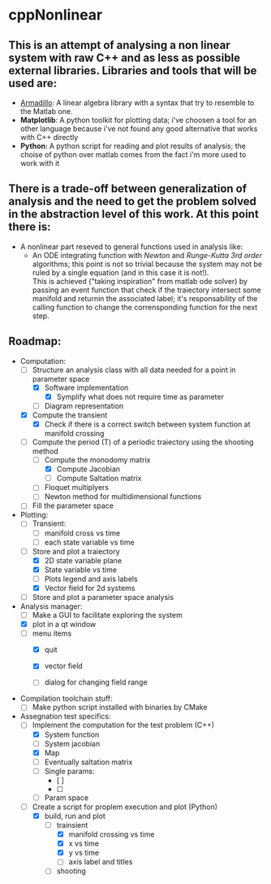 # cppNonlinear

## This is an attempt of analysing a non linear system with raw C++ and as less as possible external libraries. Libraries and tools that will be used are:
- <a href=http://arma.sourceforge.net/>Armadillo</a>: A linear algebra library with a syntax that try to resemble to the Matlab one.
- <b>Matplotlib</b>: A python toolkit for plotting data; i've choosen a tool for an other language because i've not found any good alternative that works with C++ directly
- <b>Python</b>: A python script for reading and plot results of analysis; the choise of python over matlab comes from the fact i'm more used to work with it

## There is a trade-off between generalization of analysis and the need to get the problem solved in the abstraction level of this work. At this point there is:
- A nonlinear part reseved to general functions used in analysis like:
  - An ODE integrating function with <i>Newton</i> and <i>Runge-Kutta 3rd order</i> algorithms; this point is not so trivial because the system may not be ruled by a single equation (and in this case it is not!).<br>
  This is achieved ("taking inspiration" from matlab ode solver) by passing an event function that check if the traiectory intersect some manifold and returnin the associated label; it's responsability of the calling function
  to change the corrensponding function for the next step.

## Roadmap:

  - Computation:
    - [ ] Structure an analysis class with all data needed for a point in parameter space
      - [X] Software implementation
        - [X] Symplify what does not require time as parameter
      - [ ] Diagram representation
    - [X] Compute the transient
      - [X] Check if there is a correct switch between system function at manifold crossing
    - [ ] Compute the period (T) of a periodic traiectory using the shooting method
      - [ ] Compute the monodomy matrix
        - [X] Compute Jacobian
        - [ ] Compute Saltation matrix
      - [ ] Floquet multiplyers
      - [ ] Newton method for multidimensional functions
    - [ ] Fill the parameter space
  - Plotting:
    - [ ] Transient:
      - [ ] manifold cross vs time
      - [ ] each state variable vs time
    - [ ] Store and plot a traiectory
      - [X] 2D state variable plane
      - [X] State variable vs time
      - [ ] Plots legend and axis labels
      - [X] Vector field for 2d systems
    - [ ] Store and plot a parameter space analysis
  - Analysis manager:
    - [ ] Make a GUI to facilitate exploring the system
     - [X] plot in a qt window
      - [ ] menu items
        - [X] quit
        - [X] vector field
        - [ ] dialog for changing field range


  - Compilation toolchain stuff:
    - [ ] Make python script installed with binaries by CMake

  - Assegnation test specifics:
    - [ ] Implement the computation for the test problem (C++)
      - [X] System function
      - [ ] System jacobian
      - [X] Map
      - [ ] Eventually saltation matrix
      - [ ] Single params:
        - [ ]
        - [ ]
      - [ ] Param space
    - [ ] Create a script for proplem execution and plot (Python)
      - [X] build, run and plot
        - [ ] trainsient
          - [X] manifold crossing vs time
          - [X] x vs time
          - [X] y vs time
          - [ ] axis label and titles
        - [ ] shooting
